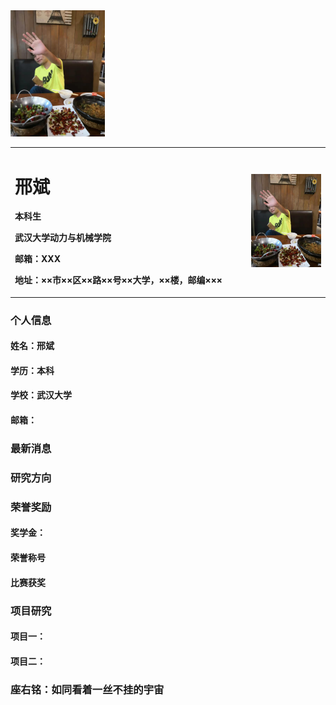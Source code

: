 <img src="/PersonPhoto.jpg" width = 30% height = 30% />
<div>
<table border="0">
  <tr>
    <td width="75%">
      <h1>邢斌</h1>
      <p><b>本科生</b></p>
      <p><b>武汉大学动力与机械学院</b></p>
      <p><b>邮箱：XXX</b></p>
      <p><b>地址：××市××区××路××号××大学，××楼，邮编×××</b></p>
    </td>
    <td width="25%">
      <img src="/PersonPhoto.jpg" width="100%">
    </td>
  </tr>
</table>
</div>

### 个人信息
#### 姓名：邢斌
#### 学历：本科
#### 学校：武汉大学
#### 邮箱：

### 最新消息

### 研究方向

### 荣誉奖励
#### 奖学金：
#### 荣誉称号
#### 比赛获奖

### 项目研究
#### 项目一：
#### 项目二：
### 座右铭：如同看着一丝不挂的宇宙
